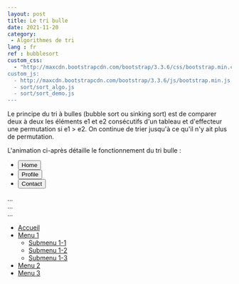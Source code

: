 ```yaml
---
layout: post
title: Le tri bulle
date: 2021-11-20
category: 
 - Algorithmes de tri 
lang : fr
ref : bubblesort
custom_css:
  - "http://maxcdn.bootstrapcdn.com/bootstrap/3.3.6/css/bootstrap.min.css
custom_js:
  - http://maxcdn.bootstrapcdn.com/bootstrap/3.3.6/js/bootstrap.min.js
  - sort/sort_algo.js
  - sort/sort_demo.js
---
```

Le principe du tri à bulles (bubble sort ou sinking sort) est de comparer deux à deux les éléments e1 et e2 consécutifs d'un tableau et d'effecteur une permutation si e1 > e2. On continue de trier jusqu'à ce qu'il n'y ait plus de permutation.

L'animation ci-après détaille le fonctionnement du tri bulle :

<ul class="nav nav-tabs" id="myTab" role="tablist">
  <li class="nav-item" role="presentation">
    <button class="nav-link active" id="home-tab" data-bs-toggle="tab" data-bs-target="#home" type="button" role="tab" aria-controls="home" aria-selected="true">Home</button>
  </li>
  <li class="nav-item" role="presentation">
    <button class="nav-link" id="profile-tab" data-bs-toggle="tab" data-bs-target="#profile" type="button" role="tab" aria-controls="profile" aria-selected="false">Profile</button>
  </li>
  <li class="nav-item" role="presentation">
    <button class="nav-link" id="contact-tab" data-bs-toggle="tab" data-bs-target="#contact" type="button" role="tab" aria-controls="contact" aria-selected="false">Contact</button>
  </li>
</ul>
<div class="tab-content" id="myTabContent">
  <div class="tab-pane fade show active" id="home" role="tabpanel" aria-labelledby="home-tab">...</div>
  <div class="tab-pane fade" id="profile" role="tabpanel" aria-labelledby="profile-tab">...</div>
  <div class="tab-pane fade" id="contact" role="tabpanel" aria-labelledby="contact-tab">...</div>
</div>

  <ul class="nav nav-tabs">  
    <li class="active"><a href="#">Accueil</a></li>  
    <li class="dropdown">  
      <a class="dropdown-toggle" data-toggle="dropdown" href="#">Menu 1 <span class="caret"></span></a>  
      <ul class="dropdown-menu">  
        <li><a href="#">Submenu 1-1</a></li>  
        <li><a href="#">Submenu 1-2</a></li>  
        <li><a href="#">Submenu 1-3</a></li>                          
      </ul>  
    </li>  
    <li><a href="#">Menu 2</a></li>  
    <li><a href="#">Menu 3</a></li>  
  </ul>  
